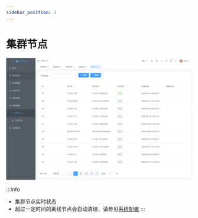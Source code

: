 ```yaml
---
sidebar_position: 1
---
```


# 集群节点

![Cluster](assets/cluster.png)

:::info
- 集群节点实时状态
- 超过一定时间的离线节点会自动清理，请参见[系统配置](/docs/user-manual/system/configuration)
:::